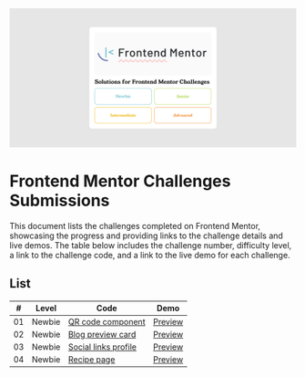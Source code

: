 ![Repo Card](./img/repo-card.png)

# Frontend Mentor Challenges Submissions

This document lists the challenges completed on Frontend Mentor, showcasing the progress and providing links to the challenge details and live demos. The table below includes the challenge number, difficulty level, a link to the challenge code, and a link to the live demo for each challenge.

## List

| #   | Level  | Code                                                       | Demo                                                                                              |
| --- | ------ | ---------------------------------------------------------- | ------------------------------------------------------------------------------------------------- |
| 01  | Newbie | [QR code component](./src/newbie/qr-code-component/)       | [Preview](https://ahmedsomaa.github.io/frontendmentor-challengs/src/newbie/qr-code-component/)    |
| 02  | Newbie | [Blog preview card](./src/newbie/blog-preview-card/)       | [Preview](https://ahmedsomaa.github.io/frontendmentor-challengs/src/newbie/blog-preview-card/)    |
| 03  | Newbie | [Social links profile](./src/newbie/social-links-profile/) | [Preview](https://ahmedsomaa.github.io/frontendmentor-challengs/src/newbie/social-links-profile/) |
| 04  | Newbie | [Recipe page](./src/newbie/recipe-page/)                   | [Preview](https://ahmedsomaa.github.io/frontendmentor-challengs/src/newbie/recipe-page/)          |

